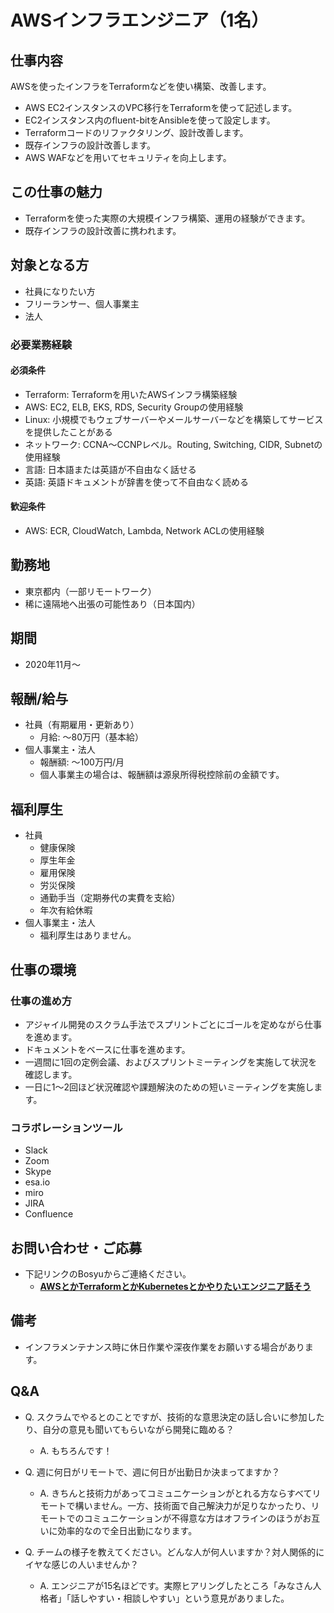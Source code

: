 # AWSインフラエンジニア（1名）

## 仕事内容

AWSを使ったインフラをTerraformなどを使い構築、改善します。

* AWS EC2インスタンスのVPC移行をTerraformを使って記述します。
* EC2インスタンス内のfluent-bitをAnsibleを使って設定します。
* Terraformコードのリファクタリング、設計改善します。
* 既存インフラの設計改善します。
* AWS WAFなどを用いてセキュリティを向上します。

## この仕事の魅力

* Terraformを使った実際の大規模インフラ構築、運用の経験ができます。
* 既存インフラの設計改善に携われます。

## 対象となる方

* 社員になりたい方
* フリーランサー、個人事業主
* 法人

### 必要業務経験

#### 必須条件

* Terraform: Terraformを用いたAWSインフラ構築経験
* AWS: EC2, ELB, EKS, RDS, Security Groupの使用経験
* Linux: 小規模でもウェブサーバーやメールサーバーなどを構築してサービスを提供したことがある
* ネットワーク: CCNA〜CCNPレベル。Routing, Switching, CIDR, Subnetの使用経験
* 言語: 日本語または英語が不自由なく話せる
* 英語: 英語ドキュメントが辞書を使って不自由なく読める

#### 歓迎条件

* AWS: ECR, CloudWatch, Lambda, Network ACLの使用経験

## 勤務地

* 東京都内（一部リモートワーク）
* 稀に遠隔地へ出張の可能性あり（日本国内）

## 期間

* 2020年11月〜

## 報酬/給与

* 社員（有期雇用・更新あり）
    * 月給: 〜80万円（基本給）
* 個人事業主・法人
    * 報酬額: 〜100万円/月
    * 個人事業主の場合は、報酬額は源泉所得税控除前の金額です。

## 福利厚生

* 社員
    * 健康保険
    * 厚生年金
    * 雇用保険
    * 労災保険
    * 通勤手当（定期券代の実費を支給）
    * 年次有給休暇
* 個人事業主・法人
    * 福利厚生はありません。

## 仕事の環境

### 仕事の進め方

* アジャイル開発のスクラム手法でスプリントごとにゴールを定めながら仕事を進めます。
* ドキュメントをベースに仕事を進めます。
* 一週間に1回の定例会議、およびスプリントミーティングを実施して状況を確認します。
* 一日に1〜2回ほど状況確認や課題解決のための短いミーティングを実施します。

### コラボレーションツール

* Slack
* Zoom
* Skype
* esa.io
* miro
* JIRA
* Confluence

## お問い合わせ・ご応募

* 下記リンクのBosyuからご連絡ください。
    * [**AWSとかTerraformとかKubernetesとかやりたいエンジニア話そう**][BOSYU]

[BOSYU]: https://bosyu.me/b/WTf5pxgRweE

## 備考

* インフラメンテナンス時に休日作業や深夜作業をお願いする場合があります。

## Q&A

* Q. スクラムでやるとのことですが、技術的な意思決定の話し合いに参加したり、自分の意見も聞いてもらいながら開発に臨める？
    * A. もちろんです！

* Q. 週に何日がリモートで、週に何日が出勤日か決まってますか？
    * A. きちんと技術力があってコミュニケーションがとれる方ならすべてリモートで構いません。一方、技術面で自己解決力が足りなかったり、リモートでのコミュニケーションが不得意な方はオフラインのほうがお互いに効率的なので全日出勤になります。

* Q. チームの様子を教えてください。どんな人が何人いますか？対人関係的にイヤな感じの人いませんか？
    * A. エンジニアが15名ほどです。実際ヒアリングしたところ「みなさん人格者」「話しやすい・相談しやすい」という意見がありました。
